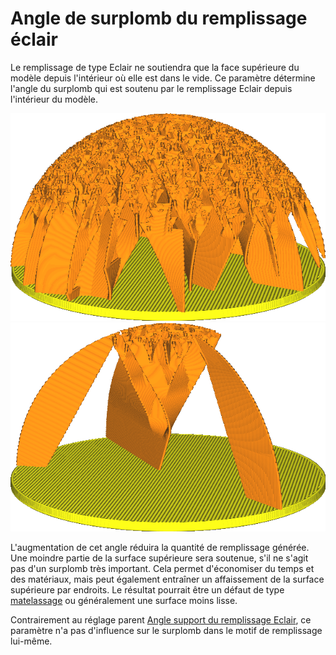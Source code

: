 Angle de surplomb du remplissage éclair
====
Le remplissage de type Eclair ne soutiendra que la face supérieure du modèle depuis l'intérieur où elle est dans le vide. Ce paramètre détermine l'angle du surplomb qui est soutenu par le remplissage Eclair depuis l'intérieur du modèle.

![Le surplomb jusqu'à 30° n'est pas soutenu.](../../../articles/images/lightning_infill_support_angle_30.png)
![Jusqu'à 70° n'est pas soutenu, laissant seulement le sommet de la sphère soutenu.](../../../articles/images/lightning_infill_overhang_angle_70.png)

L'augmentation de cet angle réduira la quantité de remplissage générée. Une moindre partie de la surface supérieure sera soutenue, s'il ne s'agit pas d'un surplomb très important. Cela permet d'économiser du temps et des matériaux, mais peut également entraîner un affaissement de la surface supérieure par endroits. Le résultat pourrait être un défaut de type [matelassage](../troubleshooting/pillowing.md) ou généralement une surface moins lisse.

Contrairement au réglage parent [Angle support du remplissage Eclair](lightning_infill_support_angle.md), ce paramètre n'a pas d'influence sur le surplomb dans le motif de remplissage lui-même.
